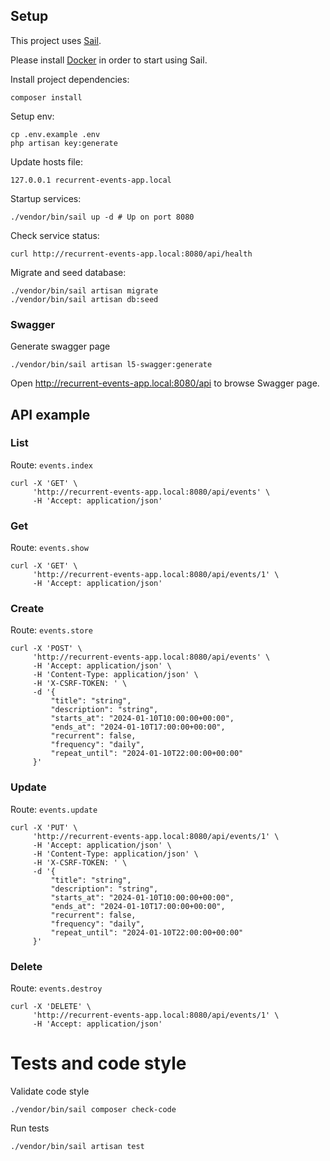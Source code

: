 ## Setup

This project uses [Sail](https://laravel.com/docs/sail).

Please install [Docker](https://www.docker.com) in order to start using Sail.

Install project dependencies:

```shell
composer install
```

Setup env:

```shell
cp .env.example .env
php artisan key:generate
```

Update hosts file:
```shell
127.0.0.1 recurrent-events-app.local
```

Startup services:

```shell
./vendor/bin/sail up -d # Up on port 8080
```

Check service status:

```
curl http://recurrent-events-app.local:8080/api/health
```

Migrate and seed database:

```shell
./vendor/bin/sail artisan migrate
./vendor/bin/sail artisan db:seed
```

### Swagger

Generate swagger page

```shell
./vendor/bin/sail artisan l5-swagger:generate
```

Open http://recurrent-events-app.local:8080/api to browse Swagger page.

## API example

### List

Route: `events.index`

```shell
curl -X 'GET' \
     'http://recurrent-events-app.local:8080/api/events' \
     -H 'Accept: application/json'
```

### Get

Route: `events.show`

```shell
curl -X 'GET' \
     'http://recurrent-events-app.local:8080/api/events/1' \
     -H 'Accept: application/json'
```

### Create

Route: `events.store`

```shell
curl -X 'POST' \
     'http://recurrent-events-app.local:8080/api/events' \
     -H 'Accept: application/json' \
     -H 'Content-Type: application/json' \
     -H 'X-CSRF-TOKEN: ' \
     -d '{
         "title": "string",
         "description": "string",
         "starts_at": "2024-01-10T10:00:00+00:00",
         "ends_at": "2024-01-10T17:00:00+00:00",
         "recurrent": false,
         "frequency": "daily",
         "repeat_until": "2024-01-10T22:00:00+00:00"
     }'
```

### Update

Route: `events.update`

```shell
curl -X 'PUT' \
     'http://recurrent-events-app.local:8080/api/events/1' \
     -H 'Accept: application/json' \
     -H 'Content-Type: application/json' \
     -H 'X-CSRF-TOKEN: ' \
     -d '{
         "title": "string",
         "description": "string",
         "starts_at": "2024-01-10T10:00:00+00:00",
         "ends_at": "2024-01-10T17:00:00+00:00",
         "recurrent": false,
         "frequency": "daily",
         "repeat_until": "2024-01-10T22:00:00+00:00"
     }'
```

### Delete

Route: `events.destroy`

```shell
curl -X 'DELETE' \
     'http://recurrent-events-app.local:8080/api/events/1' \
     -H 'Accept: application/json'
```

# Tests and code style

Validate code style

```shell
./vendor/bin/sail composer check-code
```

Run tests
```shell
./vendor/bin/sail artisan test
```
